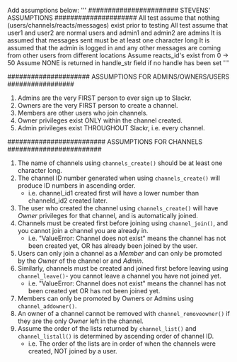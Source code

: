 Add assumptions below:
'''
####################### STEVENS' ASSUMPTIONS #####################
All test assume that nothing (users/channels/reacts/messages) exist prior to testing
All test assume that user1 and user2 are normal users and admin1 and admin2 are admins
It is assumed that messages sent must be at least one character long
It is assumed that the admin is logged in and any other messages are coming from
other users from different locations
Assume reacts_id's exist from 0 -> 50
Assume NONE is returned in handle_str field if no handle has been set
'''


#####################   ASSUMPTIONS FOR ADMINS/OWNERS/USERS   #################  
1) Admins are the very FIRST person to ever sign up to Slackr.  
2) Owners are the very FIRST person to create a channel.
3) Members are other users who join channels.  
4) Owner privileges exist ONLY within the channel created.  
5) Admin privileges exist THROUGHOUT Slackr, i.e. every channel.



#########################  ASSUMPTIONS FOR CHANNELS   ########################  
1) The name of channels using `channels_create()` should be at least one character long.  
2) The channel ID number generated when using `channels_create()` will produce ID numbers in ascending order.  
    - i.e. channel_id1 created first will have a lower number than channeld_id2 created later.   
3) The user who created the channel using `channels_create()` will have *Owner* privileges for that channel, and is automatically joined.  
4) Channels must be created first before joining using `channel_join()`, and you cannot join a channel you are already in.  
    - i.e. "ValueError: Channel does not exist" means the channel has not been created yet, OR has already been joined by the user.  
5) Users can only join a channel as a *Member* and can only be promoted by the *Owner* of the channel or and *Admin*.  
6) Similarly, channels must be created and joined first before leaving using `channel_leave()`- you cannot leave a channel you have not joined yet.  
    - i.e. "ValueError: Channel does not exist" means the channel has not been created yet OR has not been joined yet.  
7) Members can only be promoted by Owners or Admins using `channel_addowner()`.  
8) An owner of a channel cannot be removed with `channel_removeowner()` if they are the only *Owner* left in the channel.  
9) Assume the order of the lists returned by `channel_list()` and `channel_listall()` is determined by ascending order of channel ID.  
    - i.e. The order of the lists are in order of when the channels were created, NOT joined by a user.  
